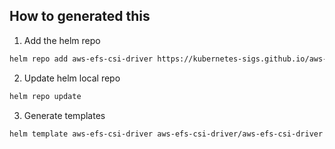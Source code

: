 ## How to generated this

1. Add the helm repo
```bash
helm repo add aws-efs-csi-driver https://kubernetes-sigs.github.io/aws-efs-csi-driver/
```
2. Update  helm  local repo
```bash
helm repo update
```
3. Generate templates
```bash
helm template aws-efs-csi-driver aws-efs-csi-driver/aws-efs-csi-driver --namespace=toolings
```